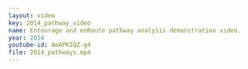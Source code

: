```yaml
---
layout: video
key: 2014_pathway_video
name: Entourage and enRoute pathway analysis demonstration video.
year: 2014
youtube-id: AmAPKIQZ-g4
file: 2014_pathways.mp4
---
```

